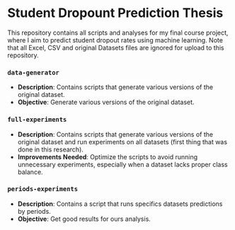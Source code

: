 # Student Dropount Prediction Thesis
This repository contains all scripts and analyses for my final course project, where I aim to predict student dropout rates using machine learning. Note that all Excel, CSV and original Datasets files are ignored for upload to this repository.

### `data-generator`
- **Description**:  Contains scripts that generate various versions of the original dataset.
- **Objective**: Generate various versions of the original dataset.

### `full-experiments`
- **Description**: Contains scripts that generate various versions of the original dataset and run experiments on all datasets (first thing that was done in this research).
- **Improvements Needed**: Optimize the scripts to avoid running unnecessary experiments, especially when a dataset lacks proper class balance.

### `periods-experiments`
- **Description**: Contains a script that runs specifics datasets predictions by periods.
- **Objective**: Get good results for ours analysis.

